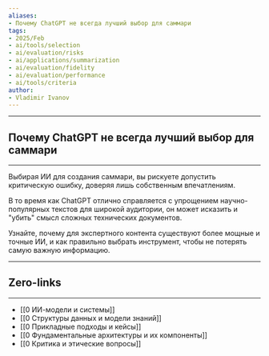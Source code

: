 ```yaml
---
aliases: 
- Почему ChatGPT не всегда лучший выбор для саммари 
tags:
- 2025/Feb
- ai/tools/selection
- ai/evaluation/risks
- ai/applications/summarization
- ai/evaluation/fidelity
- ai/evaluation/performance
- ai/tools/criteria
author:
- Vladimir Ivanov
---
```

-----
##  Почему ChatGPT не всегда лучший выбор для саммари 
-----
Выбирая ИИ для создания саммари, вы рискуете допустить критическую ошибку, доверяя лишь собственным впечатлениям. 

В то время как ChatGPT отлично справляется с упрощением научно-популярных текстов для широкой аудитории, он может исказить и "убить" смысл сложных технических документов. 

Узнайте, почему для экспертного контента существуют более мощные и точные ИИ, и как правильно выбрать инструмент, чтобы не потерять самую важную информацию.

---
## Zero-links
---
- [[0 ИИ-модели и системы]]
- [[0 Структуры данных и модели знаний]]
- [[0 Прикладные подходы и кейсы]]
- [[0 Фундаментальные архитектуры и их компоненты]]
- [[0 Критика и этические вопросы]]